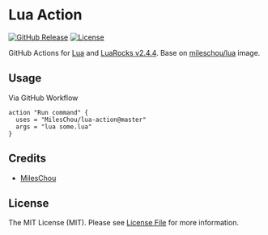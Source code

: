 # Lua Action

[![GitHub Release][ico-release]][link-github-release]
[![License][ico-license]](LICENSE)

GitHub Actions for [Lua](https://www.lua.org/) and [LuaRocks v2.4.4](https://luarocks.org/). Base on [mileschou/lua](https://hub.docker.com/r/mileschou/lua/) image.

## Usage

Via GitHub Workflow

```
action "Run command" {
  uses = "MilesChou/lua-action@master"
  args = "lua some.lua"
}
```

## Credits

* [MilesChou](https://github.com/MilesChou)

## License

The MIT License (MIT). Please see [License File](LICENSE) for more information.

[ico-release]: https://img.shields.io/github/tag/MilesChou/lua-action.svg
[ico-license]: https://img.shields.io/badge/license-MIT-brightgreen.svg
[link-github-release]: https://github.com/MilesChou/lua-action/releases

